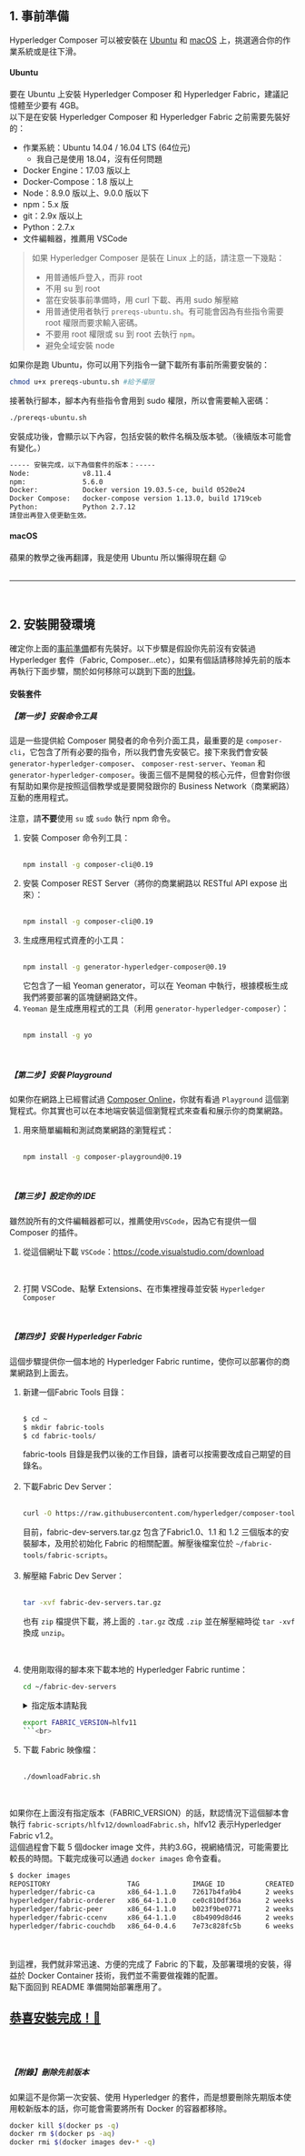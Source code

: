 ## 1. 事前準備
Hyperledger Composer 可以被安裝在 [Ubuntu](#ubuntu) 和 [macOS](#macos) 上，挑選適合你的作業系統或是往下滑。

#### Ubuntu
要在 Ubuntu 上安裝 Hyperledger Composer 和 Hyperledger Fabric，建議記憶體至少要有 4GB。<br>
以下是在安裝 Hyperledger Composer 和 Hyperledger Fabric 之前需要先裝好的：

- 作業系統：Ubuntu 14.04 / 16.04 LTS (64位元)
  - 我自己是使用 18.04，沒有任何問題
- Docker Engine：17.03 版以上
- Docker-Compose：1.8 版以上
- Node：8.9.0 版以上、9.0.0 版以下
- npm：5.x 版
- git：2.9x 版以上
- Python：2.7.x
- 文件編輯器，推薦用 VSCode

> 如果 Hyperledger Composer 是裝在 Linux 上的話，請注意一下幾點：
> 
> - 用普通帳戶登入，而非 root
> - 不用 su 到 root
> - 當在安裝事前準備時，用 curl 下載、再用 sudo 解壓縮
> - 用普通使用者執行 `prereqs-ubuntu.sh`。有可能會因為有些指令需要 root 權限而要求輸入密碼。
> - 不要用 root 權限或 su 到 root 去執行 `npm`。
> - 避免全域安裝 node

如果你是跑 Ubuntu，你可以用下列指令一鍵下載所有事前所需要安裝的：
```bash
chmod u+x prereqs-ubuntu.sh #給予權限
```
接著執行腳本，腳本內有些指令會用到 sudo 權限，所以會需要輸入密碼：
```bash
./prereqs-ubuntu.sh
```
安裝成功後，會顯示以下內容，包括安裝的軟件名稱及版本號。（後續版本可能會有變化。）

```bash
----- 安裝完成，以下為個套件的版本：-----
Node:             v8.11.4
npm:              5.6.0
Docker:           Docker version 19.03.5-ce, build 0520e24
Docker Compose:   docker-compose version 1.13.0, build 1719ceb
Python:           Python 2.7.12
請登出再登入使更動生效。
```

#### macOS
蘋果的教學之後再翻譯，我是使用 Ubuntu 所以懶得現在翻 :stuck_out_tongue:
<br><br>
<hr>
<br>

## 2. 安裝開發環境
確定你上面的[事前準備](#1.事前準備)都有先裝好。以下步驟是假設你先前沒有安裝過 Hyperledger 套件（Fabric, Composer...etc），如果有個話請移除掉先前的版本再執行下面步驟，關於如何移除可以跳到下面的[附錄]()。

#### 安裝套件

##### 【第一步】安裝命令工具
這是一些提供給 Composer 開發者的命令列介面工具，最重要的是 `composer-cli`，它包含了所有必要的指令，所以我們會先安裝它。接下來我們會安裝 `generator-hyperledger-composer`、 `composer-rest-server`、`Yeoman` 和 `generator-hyperledger-composer`。後面三個不是開發的核心元件，但會對你很有幫助如果你是按照這個教學或是要開發跟你的 Business Network（商業網路）互動的應用程式。<br><br>
注意，請**不要**使用 `su` 或 `sudo` 執行 npm 命令。

1. 安裝 Composer 命令列工具：<br><br>
   ```bash
   npm install -g composer-cli@0.19
   ```
2. 安裝 Composer REST Server（將你的商業網路以 RESTful API expose 出來）：<br><br>
   ```bash
   npm install -g composer-cli@0.19
   ```
3. 生成應用程式資產的小工具：<br><br>
   ```bash
   npm install -g generator-hyperledger-composer@0.19
   ```
   它包含了一組 Yeoman generator，可以在 Yeoman 中執行，根據模板生成我們將要部署的區塊鏈網路文件。
4. `Yeoman` 是生成應用程式的工具（利用 `generator-hyperledger-composer`）：<br><br>
   ```bash
   npm install -g yo
   ```
<br>

##### 【第二步】安裝 Playground
如果你在網路上已經嘗試過 [Composer Online](https://composer-playground.mybluemix.net/login)，你就有看過 `Playground` 這個瀏覽程式。你其實也可以在本地端安裝這個瀏覽程式來查看和展示你的商業網路。

1. 用來簡單編輯和測試商業網路的瀏覽程式：<br><br>
   ```bash
   npm install -g composer-playground@0.19
   ```
<br>

##### 【第三步】設定你的 IDE
雖然說所有的文件編輯器都可以，推薦使用`VSCode`，因為它有提供一個 Composer 的插件。

1. 從這個網址下載 `VSCode`：https://code.visualstudio.com/download
<br>

2. 打開 VSCode、點擊 Extensions、在市集裡搜尋並安裝 `Hyperledger Composer`
<br>

##### 【第四步】安裝 Hyperledger Fabric
這個步驟提供你一個本地的 Hyperledger Fabric runtime，使你可以部署你的商業網路到上面去。

1. 新建一個Fabric Tools 目錄：<br><br>
   ```bash
   $ cd ~
   $ mkdir fabric-tools
   $ cd fabric-tools/
   ```
   fabric-tools 目錄是我們以後的工作目錄，讀者可以按需要改成自己期望的目錄名。<br><br>
2. 下載Fabric Dev Server：<br><br>
   ```bash
   curl -O https://raw.githubusercontent.com/hyperledger/composer-tools/master/packages/fabric-dev-servers/fabric-dev-servers.tar.gz
   ```
   目前，fabric-dev-servers.tar.gz 包含了Fabric1.0、1.1 和 1.2 三個版本的安裝腳本，及用於初始化 Fabric 的相關配置。解壓後檔案位於 `~/fabric-tools/fabric-scripts`。<br><br>
3. 解壓縮 Fabric Dev Server：<br><br>
   ```bash
   tar -xvf fabric-dev-servers.tar.gz
   ```
   也有 `zip` 檔提供下載，將上面的 `.tar.gz` 改成 `.zip` 並在解壓縮時從 `tar -xvf` 換成 `unzip`。
<br>

4. 使用剛取得的腳本來下載本地的 Hyperledger Fabric runtime：
   ```bash
   cd ~/fabric-dev-servers
   ```
   <details>
   <summary>指定版本請點我</summary>

   如果不指定版本則是預設 1.2 版，如果要 1.0 版則設成 `hlfv1`、如果要 1.1 版則設成 `hlfv11`、如果要 1.2 版則設成 `hlfv12`
   </details>

   ```bash
   export FABRIC_VERSION=hlfv11
   ```<br>

5. 下載 Fabric 映像檔：<br><br>
   ```bash
   ./downloadFabric.sh
   ```
<br>

如果你在上面沒有指定版本（FABRIC_VERSION）的話，默認情況下這個腳本會執行 `fabric-scripts/hlfv12/downloadFabric.sh`，hlfv12 表示Hyperledger Fabric v1.2。<br>
這個過程會下載 5 個docker image 文件，共約3.6G，視網絡情況，可能需要比較長的時間。下載完成後可以通過 `docker images` 命令查看。<br>

```bash
$ docker images
REPOSITORY                   TAG             IMAGE ID          CREATED             SIZE
hyperledger/fabric-ca        x86_64-1.1.0    72617b4fa9b4      2 weeks ago         299MB
hyperledger/fabric-orderer   x86_64-1.1.0    ce0c810df36a      2 weeks ago         180MB
hyperledger/fabric-peer      x86_64-1.1.0    b023f9be0771      2 weeks ago         187MB
hyperledger/fabric-ccenv     x86_64-1.1.0    c8b4909d8d46      2 weeks ago         1.39GB
hyperledger/fabric-couchdb   x86_64-0.4.6    7e73c828fc5b      6 weeks ago         1.56GB
```
<br><br>
到這裡，我們就非常迅速、方便的完成了 Fabric 的下載，及部署環境的安裝，得益於 Docker Container 技術，我們並不需要做複雜的配置。<br>
點下面回到 README 準備開始部署應用了。

## [恭喜安裝完成！:tada:](./README.md#執行)
<br><br>

##### 【附錄】刪除先前版本
如果這不是你第一次安裝、使用 Hyperledger 的套件，而是想要刪除先期版本使用較新版本的話，你可能會需要將所有 Docker 的容器都移除。
```bash
docker kill $(docker ps -q)
docker rm $(docker ps -aq)
docker rmi $(docker images dev-* -q)
```